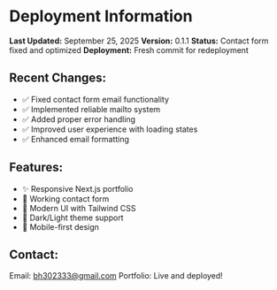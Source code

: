 # Deployment Information

**Last Updated:** September 25, 2025
**Version:** 0.1.1
**Status:** Contact form fixed and optimized
**Deployment:** Fresh commit for redeployment

## Recent Changes:
- ✅ Fixed contact form email functionality
- ✅ Implemented reliable mailto system
- ✅ Added proper error handling
- ✅ Improved user experience with loading states
- ✅ Enhanced email formatting

## Features:
- ✨ Responsive Next.js portfolio
- 📧 Working contact form
- 🎨 Modern UI with Tailwind CSS
- 🌙 Dark/Light theme support
- 📱 Mobile-first design

## Contact:
Email: bh302333@gmail.com
Portfolio: Live and deployed!